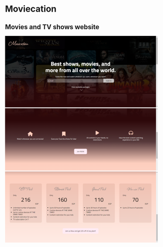 # Moviecation
## Movies and TV shows website

![Screenshot](img/p1.PNG)
![Screenshot](img/p2.PNG)
![Screenshot](img/p3.PNG)
